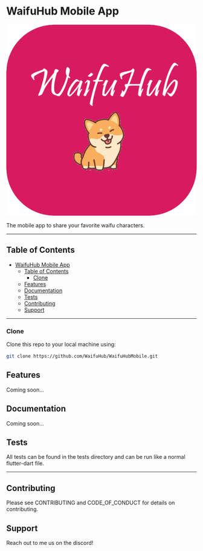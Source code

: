 # WaifuHub Mobile App

<img src="assets/icons/../img/icons/launcher_icon.png" title="FVCproductions" alt="FVCproductions">

The mobile app to share your favorite waifu characters.

---

## Table of Contents

- [WaifuHub Mobile App](#waifuhub-mobile-app)
  - [Table of Contents](#table-of-contents)
    - [Clone](#clone)
  - [Features](#features)
  - [Documentation](#documentation)
  - [Tests](#tests)
  - [Contributing](#contributing)
  - [Support](#support)

---

### Clone

Clone this repo to your local machine using:

```bash
git clone https://github.com/WaifuHub/WaifuHubMobile.git
```

## Features

Coming soon...

## Documentation

Coming soon...

## Tests

All tests can be found in the tests directory and can be run like a normal flutter-dart file.

---

## Contributing

Please see CONTRIBUTING and CODE_OF_CONDUCT for details on contributing.

## Support

Reach out to me us on the discord!
